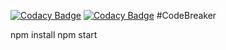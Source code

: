 [![Codacy Badge](https://api.codacy.com/project/badge/Coverage/6d5835e9b9244dabb04942c56590e3a0)](https://www.codacy.com/app/AllanPamplona/CodeBreakerDojo?utm_source=github.com&utm_medium=referral&utm_content=AllanPamplona/CodeBreakerDojo&utm_campaign=Badge_Coverage)
[![Codacy Badge](https://api.codacy.com/project/badge/Grade/6d5835e9b9244dabb04942c56590e3a0)](https://www.codacy.com/app/AllanPamplona/CodeBreakerDojo?utm_source=github.com&amp;utm_medium=referral&amp;utm_content=AllanPamplona/CodeBreakerDojo&amp;utm_campaign=Badge_Grade)
#CodeBreaker

npm install
npm start
